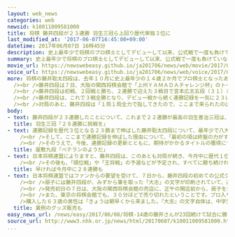 ```yaml
---
layout: web_news
categories: web
newsid: k10011009581000
title: 将棋 藤井四段が２３連勝 羽生三冠ら上回り歴代単独３位に
last_modified_at: '2017-06-07T16:45:00+09:00'
datetime: 2017年06月07日 16時45分
description: 史上最年少で将棋のプロ棋士としてデビューして以来、公式戦で一度も負けていない中学３年生の藤井聡太四段が７日、大阪で行われたトーナメント戦で３戦全勝し、連勝記録は、羽生善治三冠らを上回り、歴代単独３位となる２３となりました。
summary: 史上最年少で将棋のプロ棋士としてデビューして以来、公式戦で一度も負けていない中学３年生の藤井聡太四段が７日、大阪で行われたトーナメント戦で３戦全勝し、連勝記録は、羽生善治三冠らを上回り、歴代単独３位となる２３となりました。
movie_url: https://newswebeasy.github.io/ja201706/news/web/movie/2017/06/08/k10011009581000.mp4
voice_url: https://newswebeasy.github.io/ja201706/news/web/voice/2017/06/08/k10011009581000.mp3
more: 将棋の藤井聡太四段は、去年１０月に史上最年少の１４歳２か月でプロ棋士となったあと、公式戦で一度も負けることなく２０連勝し、デビュー戦からの連勝記録の更新を続けています。<br
  /><br />藤井四段は７日、大阪の関西将棋会館で「上州ＹＡＭＡＤＡチャレンジ杯」のトーナメント戦に臨み、持ち時間が２０分と短い「早指し」のルールで対局を行いました。<br
  /><br />藤井四段は初戦、２回戦と勝ち、２連勝で迎えた３戦目で宮本広志五段（３１）と対局しました。ここでも藤井四段が的確な指し回しで優勢に駒を進める展開となり、午後４時３８分に１４１手で宮本五段が投了しました。<br
  /><br />藤井四段は、これで３戦全勝となり、デビュー戦から続く連勝記録を一気に２３に伸ばしました。<br /><br />日本将棋連盟によりますと、これまでの連勝記録は、神谷広志八段が３０年前の昭和６２年に成し遂げた２８連勝が最高で、２３連勝は、羽生善治三冠らの２２連勝を上回り、歴代単独３位に当たります。<br
  /><br />対局のあと、藤井四段は「１局１局全力で指してきたので、ここまで来られたのは自分でも驚きで、うれしいです。もっと強くなることを目指して頑張りたいです」と話していました。
body:
- text: 藤井四段が２３連勝したことについて、これまで２２連勝が最高の羽生善治三冠は、「ここまで来たら、神谷八段の２８連勝に挑戦してほしいと思います」とコメントしています。
  title: 羽生三冠「２８連勝に挑戦を」
- text: 連勝記録を歴代３位となる２３勝まで伸ばした藤井聡太四段について、最年少で八大タイトルの１つ、「棋聖」を獲得した、屋敷伸之九段は「勢いのある若い棋士との対戦が多いのにもかかわらず、連勝を続けるのは、想像を超えています」と新記録に驚いていました。<br
    /><br />そして、ここまで連勝記録を伸ばした理由について、「最初の頃は終盤の力がすごいと聞いていたが、中盤から自分のペースに持って行く力もすごい。勝負が有利になると、『早く勝ちたい』とか『安全に勝ちたい』という欲が出てくるものだが、きちんと、勝ちを確実にする力がある。棋譜だけ見ると、ベテランの強い棋士のようだ」と評価しました。<br
    /><br />そのうえで、今後、連勝記録の更新とともに、期待がかかるタイトルの獲得については「トーナメントを勝ち進むにつれ、中堅やベテランの棋士との対戦が増え、相手もどんどん強くなっていくので、そこを勝ち抜けるかではないか」と話していました。
  title: 屋敷九段「ベテランのようだ」
- text: 日本将棋連盟によりますと、藤井四段は、このあとも対局が続き、今月中に歴代１位タイとなる２８連勝に達する可能性があります。<br /><br />７日の対局で連勝記録を２３に伸ばした藤井四段は、次は今月１０日の対局に臨む予定です。この日は、今期から新たにタイトル戦に加わった「叡王戦」の予選が行われ、藤井四段はトーナメントの初戦に勝てば、もう１回対局があり、いずれも勝った場合、連勝記録は２５と歴代単独２位となります。<br
    /><br />その後も、「順位戦」や「王将戦」の予選などが予定され、すべてに勝ち続ければ、今月２１日に歴代１位タイとなる２８連勝に到達することになります。
  title: 早ければ今月中に２８連勝も
- text: 日本将棋連盟ではファンからの要望を受けて、７日から、藤井四段の初めての公式グッズとなる揮ごう入りの扇子の販売を、東京と大阪の将棋会館で始めました。<br
    /><br />扇子には藤井四段が、みずから筆を取った「大志」の文字が印刷されていて、連盟によりますと、藤井四段が自分で選んだ言葉だということです。<br
    /><br />発売初日の７日は、大阪の関西将棋会館の売店に、正午の開店前から、扇子を求めて大勢のファンが詰めかけ、急きょ整理券が配られるほどの人気で、販売開始から１時間ほどで完売となりました。<br
    /><br />また、東京の将棋会館でも、３０分ほどで売り切れたということです。プロ入り間もない棋士の扇子が作られるのは異例だということです。<br /><br
    />購入した６３歳の男性は「きょうは朝早くから来ました。『大志』の文字自体は、中学生らしくて、かわいらしい感じがします。どんどん勝ってほしいです」と話していました。
  title: 異例のグッズ販売も
easy_news_url: /news/easy/2017/06/08/将棋-14歳の藤井さんが23回続けて試合に勝つ/
source_url: http://www3.nhk.or.jp/news/html/20170607/k10011009581000.html
...
```

